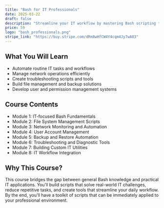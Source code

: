 ```yaml
---
title: "Bash for IT Professionals"
date: 2025-03-22
draft: false
description: "Streamline your IT workflow by mastering Bash scripting tailored specifically for everyday IT tasks."
price: 59
logo: "bash_professionals.png"
stripe_link: "https://buy.stripe.com/dRm8wHfCW4Y4cqm4Jy7wA03"
---
```


## What You Will Learn

- Automate routine IT tasks and workflows
- Manage network operations efficiently
- Create troubleshooting scripts and tools
- Build file management and backup solutions
- Develop user and permission management systems

## Course Contents

- Module 1: IT-focused Bash Fundamentals
- Module 2: File System Management Scripts
- Module 3: Network Monitoring and Automation
- Module 4: User Account Management
- Module 5: Backup and Restore Automation
- Module 6: Troubleshooting and Diagnostic Tools
- Module 7: Building Custom IT Utilities
- Module 8: IT Workflow Integration

## Why This Course?

This course bridges the gap between general Bash knowledge and practical IT applications. You'll build scripts that solve real-world IT challenges, reduce repetitive tasks, and create tools that streamline your daily workflow. By the end, you'll have a toolkit of scripts that can be immediately applied to your professional environment.
